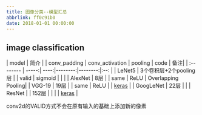 ```yaml
---
title: 图像分类--模型汇总
abbrlink: ff0c91b0
date: 2018-01-01 00:00:00
---
```


## image classification



|  model     |  简介 |  | conv_padding |  conv_activation | pooling   | code | 备注|
| :-------- | -----:| ----:|--------:|--------:|:--: |
| LeNet5 |  3个卷积层+2个pooling层 |  | valid |  sigmoid |  |  |
| AlexNet |  8层 |   | same | ReLU  | Overlapping Pooling|
| VGG-19 |  19层 |  | same | ReLU | | [keras](https://github.com/fchollet/deep-learning-models/blob/master/vgg19.py) |
| GoogLeNet | 22层 | |
| ResNet |  | 152层  |  |  | | [keras](https://github.com/fchollet/deep-learning-models/blob/master/resnet50.py) |



conv2d的VALID方式不会在原有输入的基础上添加新的像素
